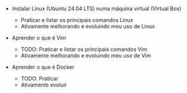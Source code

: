 - Instalar Linux (Ubuntu 24.04 LTS) numa máquina virtual (Virtual Box)
	- Praticar e listar os principais comandos Linux
	- Ativamente melhorando e evoluindo meu uso de Linux

- Aprender o que é Vim
	- TODO: Praticar e listar os principais comandos Vim
	- Ativamente melhorando e evoluindo meu uso de Vim

- Aprender o que é Docker
	- TODO: Praticar
	- Ativamente evoluir

